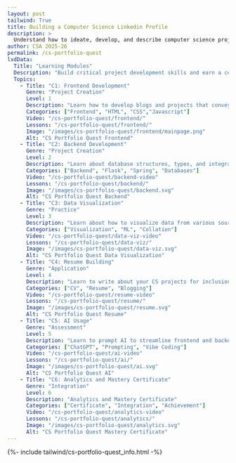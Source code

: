 ```yaml
---
layout: post 
tailwind: True
title: Building a Computer Science Linkedin Profile
description: >
  Understand how to ideate, develop, and describe computer science projects for future career success!
author: CSA 2025-26
permalink: /cs-portfolio-quest
lxdData:
  Title: "Learning Modules"
  Description: "Build critical project development skills and earn a certificate upon completion!"
  Topics:
    - Title: "C1: Frontend Development"
      Genre: "Project Creation"
      Level: 1
      Description: "Learn how to develop blogs and projects that convey information effectively and are visually appealing"
      Categories: ["Frontend", "HTML", "CSS","Javascript"]
      Video: "/cs-portfolio-quest/frontend/"
      Lessons: "/cs-portfolio-quest/frontend/"
      Image: "/images/cs-portfolio-quest/frontend/mainpage.png"
      Alt: "CS Portfolio Quest Frontend"
    - Title: "C2: Backend Development"
      Genre: "Project Creation"
      Level: 2
      Description: "Learn about database structures, types, and integration with frontend for real-world full-stack development"
      Categories: ["Backend", "Flask", "Spring", "Databases"]
      Video: "/cs-portfolio-quest/backend-video"
      Lessons: "/cs-portfolio-quest/backend/"
      Image: "/images/cs-portfolio-quest/backend.svg"
      Alt: "CS Portfolio Quest Backend"
    - Title: "C3: Data Visualization"
      Genre: "Practice"
      Level: 3
      Description: "Learn about how to visualize data from various sources for effective representation and application, such as machine learning"
      Categories: ["Visualization", "ML", "Collation"]
      Video: "/cs-portfolio-quest/data-viz-video"
      Lessons: "/cs-portfolio-quest/data-viz/"
      Image: "/images/cs-portfolio-quest/data-viz.svg"
      Alt: "CS Portfolio Quest Data Visualization"
    - Title: "C4: Resume Building"
      Genre: "Application"
      Level: 4
      Description: "Learn to write about your CS projects for inclusion on your resume, both in technical and non-technical terms"
      Categories: ["CV", "Resume", "Blogging"]
      Video: "/cs-portfolio-quest/resume-video"
      Lessons: "/cs-portfolio-quest/resume/"
      Image: "/images/cs-portfolio-quest/resume.svg"
      Alt: "CS Portfolio Quest Resume"
    - Title: "C5: AI Usage"
      Genre: "Assessment"
      Level: 5
      Description: "Learn to prompt AI to streamline frontend and backend development, data visualization, and resume building"
      Categories: ["ChatGPT", "Prompting", "Vibe Coding"]
      Video: "/cs-portfolio-quest/ai-video"
      Lessons: "/cs-portfolio-quest/ai/"
      Image: "/images/cs-portfolio-quest/ai.svg"
      Alt: "CS Portfolio Quest AI"
    - Title: "C6: Analytics and Mastery Certificate"
      Genre: "Integration"
      Level: 6
      Description: "Analytics and Mastery Certificate"
      Categories: ["Certificate", "Integration", "Achievement"]
      Video: "/cs-portfolio-quest/analytics-video"
      Lessons: "/cs-portfolio-quest/analytics/"
      Image: "/images/cs-portfolio-quest/analytics.svg"
      Alt: "CS Portfolio Quest Mastery Certificate"
---
```

{%- include tailwind/cs-portfolio-quest_info.html -%}

